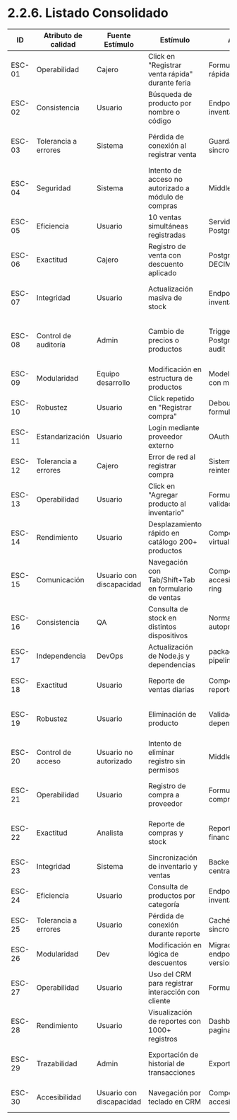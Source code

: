 # 2.2.6. Listado Consolidado

| ID    | Atributo de calidad | Fuente Estímulo | Estímulo | Artefacto | Entorno | Respuesta | Medida de Respuesta |
|-------|-------------------|----------------|----------|-----------|--------|-----------|-------------------|
| ESC-01 | Operabilidad | Cajero | Click en "Registrar venta rápida" durante feria | Formulario de ventas rápidas | Producción | Confirmación de venta y actualización de inventario | Feedback visible en 500ms |
| ESC-02 | Consistencia | Usuario | Búsqueda de producto por nombre o código | Endpoint de inventario | Producción | Resultados coinciden con stock real | 99% precisión en 500 búsquedas |
| ESC-03 | Tolerancia a errores | Sistema | Pérdida de conexión al registrar venta | Guardado local + sincronización | Producción | Notificación "Guardado localmente. Sincronizando..." | 100% de datos recuperados |
| ESC-04 | Seguridad | Sistema | Intento de acceso no autorizado a módulo de compras | Middleware RBAC | Producción | HTTP 403 + log de auditoría | 0 accesos no autorizados |
| ESC-05 | Eficiencia | Usuario | 10 ventas simultáneas registradas | Servidor Node.js + PostgreSQL | Producción | Tiempo promedio de respuesta ≤1.5s | 95% de requests bajo 1.5s |
| ESC-06 | Exactitud | Cajero | Registro de venta con descuento aplicado | PostgreSQL DECIMAL(8,2) | Producción | Total exacto en columna "total_venta" | 0 redondeos no autorizados |
| ESC-07 | Integridad | Usuario | Actualización masiva de stock | Endpoint de inventario | Producción | Valores consistentes entre stock físico y sistema | 100% coherencia |
| ESC-08 | Control de auditoría | Admin | Cambio de precios o productos | Triggers en PostgreSQL + tabla audit | Producción | Log completo: {timestamp, user_id, old_value, new_value} | 100% de cambios auditables |
| ESC-09 | Modularidad | Equipo desarrollo | Modificación en estructura de productos | Modelo Sequelize con migraciones | Desarrollo | Implementación sin afectar otros módulos | 0 errores en integración |
| ESC-10 | Robustez | Usuario | Click repetido en "Registrar compra" | Debounce en formulario | Producción | Consolidación en un solo request | 0 duplicados |
| ESC-11 | Estandarización | Usuario | Login mediante proveedor externo | OAuth 2.0 | Producción | Token JWT generado correctamente | 100% logins exitosos |
| ESC-12 | Tolerancia a errores | Cajero | Error de red al registrar compra | Sistema de reintentos | Producción | Notificación "Reintentando..." | 100% de operaciones completadas |
| ESC-13 | Operabilidad | Usuario | Click en "Agregar producto al inventario" | Formulario con validación | Producción | Mensaje "Producto agregado" | Feedback visible en 500ms |
| ESC-14 | Rendimiento | Usuario | Desplazamiento rápido en catálogo 200+ productos | Componente virtualizado | Producción | Scroll fluido sin saltos | ≥60fps |
| ESC-15 | Comunicación | Usuario con discapacidad | Navegación con Tab/Shift+Tab en formulario de ventas | Componentes accesibles + focus-ring | Producción | Focus visible en todos los elementos | 100% WCAG 2.1 AA |
| ESC-16 | Consistencia | QA | Consulta de stock en distintos dispositivos | Normalize.css + autoprefixer | Producción | Estilos y datos consistentes | 100% coincidencia |
| ESC-17 | Independencia | DevOps | Actualización de Node.js y dependencias | package.json + pipeline CI/CD | Desarrollo | Build exitoso sin conflictos | 0 warnings |
| ESC-18 | Exactitud | Usuario | Reporte de ventas diarias | Componente de reportes | Producción | Datos reflejan ventas reales | 100% precisión en tests |
| ESC-19 | Robustez | Usuario | Eliminación de producto | Validación de dependencias | Producción | Mensaje "Producto eliminado correctamente" | 100% consistencia de inventario |
| ESC-20 | Control de acceso | Usuario no autorizado | Intento de eliminar registro sin permisos | Middleware RBAC | Producción | HTTP 403 + log | 0 accesos no autorizados |
| ESC-21 | Operabilidad | Usuario | Registro de compra a proveedor | Formulario de compras | Producción | Confirmación de ingreso y actualización de inventario | Feedback visible en 500ms |
| ESC-22 | Exactitud | Analista | Reporte de compras y stock | Reporte financiero/exportable | Producción | Valores correctos de unidades y costos | 0 errores en datos exportados |
| ESC-23 | Integridad | Sistema | Sincronización de inventario y ventas | Backend + DB central | Producción | Inventario actualizado correctamente | 100% coherencia |
| ESC-24 | Eficiencia | Usuario | Consulta de productos por categoría | Endpoint de inventario | Producción | Resultados rápidos y precisos | Tiempo ≤1s por consulta |
| ESC-25 | Tolerancia a errores | Usuario | Pérdida de conexión durante reporte | Caché temporal + sincronización | Producción | Notificación "Guardado localmente" | 100% de datos recuperados |
| ESC-26 | Modularidad | Dev | Modificación en lógica de descuentos | Migraciones + endpoints versionados | Desarrollo | Deploy sin afectar otros módulos | 100% disponibilidad |
| ESC-27 | Operabilidad | Usuario | Uso del CRM para registrar interacción con cliente | Formulario CRM | Producción | Registro correcto en base de datos | Feedback visible en 500ms |
| ESC-28 | Rendimiento | Usuario | Visualización de reportes con 1000+ registros | Dashboard con paginación | Producción | Panel rápido y fluido | Tiempo de carga ≤2s |
| ESC-29 | Trazabilidad | Admin | Exportación de historial de transacciones | Export CSV/Excel | Producción | Archivo generado con todos los campos | 100% de datos exportables |
| ESC-30 | Accesibilidad | Usuario con discapacidad | Navegación por teclado en CRM | Componentes accesibles | Producción | Focus visible y navegación completa | 100% WCAG 2.1 AA |
